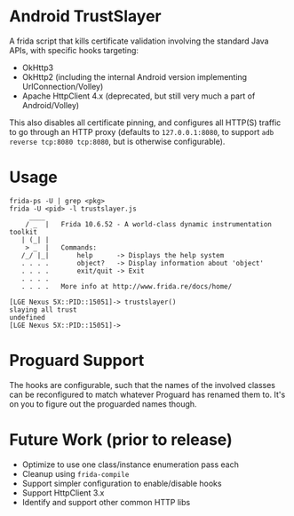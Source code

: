 # Android TrustSlayer

A frida script that kills certificate validation involving the standard Java
APIs, with specific hooks targeting:

* OkHttp3
* OkHttp2 (including the internal Android version implementing
  UrlConnection/Volley)
* Apache HttpClient 4.x (deprecated, but still very much a part of
  Android/Volley)

This also disables all certificate pinning, and configures all HTTP(S) traffic
to go through an HTTP proxy (defaults to `127.0.0.1:8080`, to support
`adb reverse tcp:8080 tcp:8080`, but is otherwise configurable).

# Usage

```
frida-ps -U | grep <pkg>
frida -U <pid> -l trustslayer.js
     ____
    / _  |   Frida 10.6.52 - A world-class dynamic instrumentation toolkit
   | (_| |
    > _  |   Commands:
   /_/ |_|       help      -> Displays the help system
   . . . .       object?   -> Display information about 'object'
   . . . .       exit/quit -> Exit
   . . . .
   . . . .   More info at http://www.frida.re/docs/home/

[LGE Nexus 5X::PID::15051]-> trustslayer()
slaying all trust
undefined
[LGE Nexus 5X::PID::15051]->
```

# Proguard Support

The hooks are configurable, such that the names of the involved classes can be
reconfigured to match whatever Proguard has renamed them to. It's on you to
figure out the proguarded names though.

# Future Work (prior to release)

* Optimize to use one class/instance enumeration pass each
* Cleanup using `frida-compile`
* Support simpler configuration to enable/disable hooks
* Support HttpClient 3.x
* Identify and support other common HTTP libs
